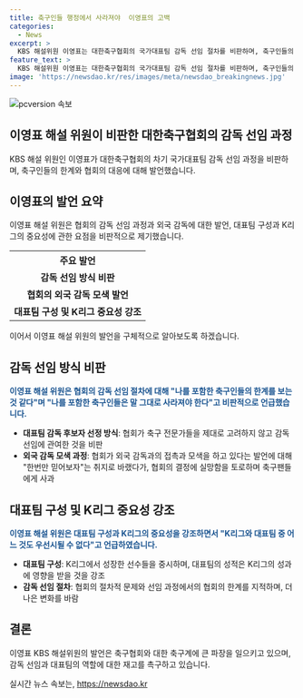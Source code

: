 ```yaml
---
title: 축구인들 행정에서 사라져야  이영표의 고백
categories:
  - News
excerpt: >
  KBS 해설위원 이영표는 대한축구협회의 국가대표팀 감독 선임 절차를 비판하며, 축구인들의 한계를 지적하고 협회를 실망시켰다. 또한, 외국인 감독과의 접촉에 대한 기대와 실패를 토로하고, 협회의 결정에 대한 비판을 내세웠다. 또한, 감독 선임 절차의 문제와 K리그 대표팀 선수 대우 문제를 지적하며, 축구계와 축구 팬들에게 사과를 했다. 아울러, 박 위원과 마찬가지로 협회의 절차적 문제를 지적하며, 큰 변화를 바란다고 밝히고 있다.
feature_text: >
  KBS 해설위원 이영표는 대한축구협회의 국가대표팀 감독 선임 절차를 비판하며, 축구인들의 한계를 지적하고 협회를 실망시켰다. 또한, 외국인 감독과의 접촉에 대한 기대와 실패를 토로하고, 협회의 결정에 대한 비판을 내세웠다. 또한, 감독 선임 절차의 문제와 K리그 대표팀 선수 대우 문제를 지적하며, 축구계와 축구 팬들에게 사과를 했다. 아울러, 박 위원과 마찬가지로 협회의 절차적 문제를 지적하며, 큰 변화를 바란다고 밝히고 있다.
image: 'https://newsdao.kr/res/images/meta/newsdao_breakingnews.jpg'
---
```


<p><img src="https://newsdao.kr/res/images/meta/newsdao_breakingnews.jpg" alt="pcversion 속보" /></p>

<h2 data-ke-size="size26">이영표 해설 위원이 비판한 대한축구협회의 감독 선임 과정</h2>

<p data-ke-size="size16">KBS 해설 위원인 이영표가 대한축구협회의 차기 국가대표팀 감독 선임 과정을 비판하며, 축구인들의 한계와 협회의 대응에 대해 발언했습니다.</p>

<h2 data-ke-size="size26">이영표의 발언 요약</h2>

<p data-ke-size="size16">이영표 해설 위원은 협회의 감독 선임 과정과 외국 감독에 대한 발언, 대표팀 구성과 K리그의 중요성에 관한 요점을 비판적으로 제기했습니다.</p>

<table>
    <tr>
        <th>주요 발언</th>
    </tr>
    <tr>
        <td style="text-align: center; height: 17px;"><b>감독 선임 방식 비판</b></td>
    </tr>
    <tr>
        <td style="text-align: center; height: 17px;"><b>협회의 외국 감독 모색 발언</b></td>
    </tr>
    <tr>
        <td style="text-align: center; height: 17px;"><b>대표팀 구성 및 K리그 중요성 강조</b></td>
    </tr>
</table>

<p data-ke-size="size16">이어서 이영표 해설 위원의 발언을 구체적으로 알아보도록 하겠습니다.</p>

<h2 data-ke-size="size26">감독 선임 방식 비판</h2>

<p data-ke-size="size16"><b><span style="color: #1a5490;">이영표 해설 위원은 협회의 감독 선임 절차에 대해 "나를 포함한 축구인들의 한계를 보는 것 같다"며 "나를 포함한 축구인들은 말 그대로 사라져야 한다"고 비판적으로 언급했습니다.</span></b></p>

<ul>
    <li><b>대표팀 감독 후보자 선정 방식</b>: 협회가 축구 전문가들을 제대로 고려하지 않고 감독 선임에 관여한 것을 비판</li>
    <li><b>외국 감독 모색 과정</b>: 협회가 외국 감독과의 접촉과 모색을 하고 있다는 발언에 대해 "한번만 믿어보자"는 취지로 바랬다가, 협회의 결정에 실망함을 토로하며 축구팬들에게 사과</li>
</ul>

<h2 data-ke-size="size26">대표팀 구성 및 K리그 중요성 강조</h2>

<p data-ke-size="size16"><b><span style="color: #1a5490;">이영표 해설 위원은 대표팀 구성과 K리그의 중요성을 강조하면서 "K리그와 대표팀 중 어느 것도 우선시될 수 없다"고 언급하였습니다.</span></b></p>

<ul>
    <li><b>대표팀 구성</b>: K리그에서 성장한 선수들을 중시하며, 대표팀의 성적은 K리그의 성과에 영향을 받을 것을 강조</li>
    <li><b>감독 선임 절차</b>: 협회의 절차적 문제와 선임 과정에서의 협회의 한계를 지적하며, 더 나은 변화를 바람</li>
</ul>

<h2 data-ke-size="size26">결론</h2>

<p data-ke-size="size16">이영표 KBS 해설위원의 발언은 축구협회와 대한 축구계에 큰 파장을 일으키고 있으며, 감독 선임과 대표팀의 역할에 대한 재고를 촉구하고 있습니다.</p>
실시간 뉴스 속보는, <a href="https://newsdao.kr" rel="dofollow">https://newsdao.kr</a>


